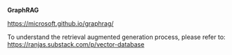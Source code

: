 **GraphRAG**

https://microsoft.github.io/graphrag/

To understand the retrieval augmented generation process, please refer to: https://ranjas.substack.com/p/vector-database
